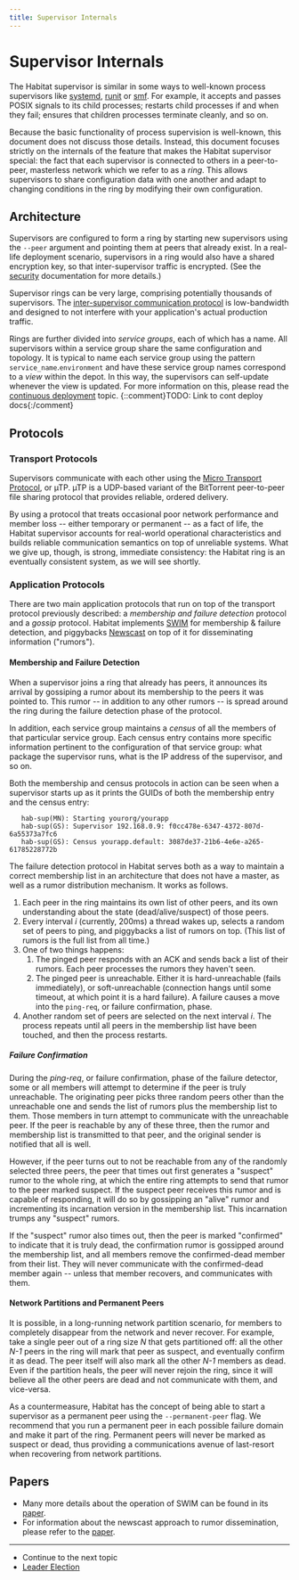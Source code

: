 ```yaml
---
title: Supervisor Internals
---
```


# Supervisor Internals

The Habitat supervisor is similar in some ways to well-known process supervisors like [systemd](https://www.freedesktop.org/wiki/Software/systemd/), [runit](http://smarden.org/runit/) or [smf](https://en.wikipedia.org/wiki/Service_Management_Facility). For example, it accepts and passes POSIX signals to its child processes; restarts child processes if and when they fail; ensures that children processes terminate cleanly, and so on.

Because the basic functionality of process supervision is well-known, this document does not discuss those details. Instead, this document focuses strictly on the internals of the feature that makes the Habitat supervisor special: the fact that each supervisor is connected to others in a peer-to-peer, masterless network which we refer to as a _ring_. This allows supervisors to share configuration data with one another and adapt to changing conditions in the ring by modifying their own configuration.

## Architecture

Supervisors are configured to form a ring by starting new supervisors using the `--peer` argument and pointing them at peers that already exist. In a real-life deployment scenario, supervisors in a ring would also have a shared encryption key, so that inter-supervisor traffic is encrypted. (See the [security](/docs/run-packages-security) documentation for more details.)

Supervisor rings can be very large, comprising potentially thousands of supervisors. The [inter-supervisor communication protocol](#protocols) is low-bandwidth and designed to not interfere with your application's actual production traffic.

Rings are further divided into _service groups_, each of which has a name. All supervisors within a service group share the same configuration and topology. It is typical to name each service group using the pattern `service_name`.`environment` and have these service group names correspond to a _view_ within the depot. In this way, the supervisors can self-update whenever the view is updated. For more information on this, please read the [continuous deployment]() topic. {::comment}TODO: Link to cont deploy docs{:/comment}

## Protocols

### Transport Protocols

Supervisors communicate with each other using the [Micro Transport Protocol](https://en.wikipedia.org/wiki/Micro_Transport_Protocol), or µTP. µTP is a UDP-based variant of the BitTorrent peer-to-peer file sharing protocol that provides reliable, ordered delivery.

By using a protocol that treats occasional poor network performance and member loss -- either temporary or permanent -- as a fact of life, the Habitat supervisor accounts for real-world operational characteristics and builds reliable communication semantics on top of unreliable systems. What we give up, though, is strong, immediate consistency: the Habitat ring is an eventually consistent system, as we will see shortly.

### Application Protocols

There are two main application protocols that run on top of the transport protocol previously described: a _membership and failure detection_ protocol and a _gossip_ protocol. Habitat implements [SWIM](http://prakhar.me/articles/swim/) for membership & failure detection, and piggybacks [Newscast](http://www.cs.unibo.it/bison/publications/ap2pc03.pdf) on top of it for disseminating information ("rumors").

#### Membership and Failure Detection

When a supervisor joins a ring that already has peers, it announces its arrival by gossiping a rumor about its membership to the peers it was pointed to. This rumor -- in addition to any other rumors -- is spread around the ring during the failure detection phase of the protocol.

In addition, each service group maintains a _census_ of all the members of that particular service group. Each census entry contains more specific information pertinent to the configuration of that service group: what package the supervisor runs, what is the IP address of the supervisor, and so on.

Both the membership and census protocols in action can be seen when a supervisor starts up as it prints the GUIDs of both the membership entry and the census entry:

       hab-sup(MN): Starting yourorg/yourapp
       hab-sup(GS): Supervisor 192.168.0.9: f0cc478e-6347-4372-807d-6a55373a7fc6
       hab-sup(GS): Census yourapp.default: 3087de37-21b6-4e6e-a265-61785228772b

The failure detection protocol in Habitat serves both as a way to maintain a correct membership list in an architecture that does not have a master, as well as a rumor distribution mechanism. It works as follows.

1. Each peer in the ring maintains its own list of other peers, and its own understanding about the state (dead/alive/suspect) of those peers.
2. Every interval _i_ (currently, 200ms) a thread wakes up, selects a random set of peers to ping, and piggybacks a list of rumors on top. (This list of rumors is the full list from all time.)
3. One of two things happens:
   1. The pinged peer responds with an ACK and sends back a list of their rumors. Each peer processes the rumors they haven't seen.
   2. The pinged peer is unreachable. Either it is hard-unreachable (fails immediately), or soft-unreachable (connection hangs until some timeout, at which point it is a hard failure). A failure causes a move into the `ping-req`, or failure confirmation, phase.
4. Another random set of peers are selected on the next interval _i_. The process repeats until all peers in the membership list have been touched, and then the process restarts.

##### Failure Confirmation

During the _ping-req_, or failure confirmation, phase of the failure detector, some or all members will attempt to determine if the peer is truly unreachable. The originating peer picks three random peers other than the unreachable one and sends the list of rumors plus the membership list to them. Those members in turn attempt to communicate with the unreachable peer. If the peer is reachable by any of these three, then the rumor and membership list is transmitted to that peer, and the original sender is notified that all is well.

However, if the peer turns out to not be reachable from any of the randomly selected three peers, the peer that times out first generates a "suspect" rumor to the whole ring, at which the entire ring attempts to send that rumor to the peer marked suspect. If the suspect peer receives this rumor and is capable of responding, it will do so by gossipping an "alive" rumor and incrementing its incarnation version in the membership list. This incarnation trumps any "suspect" rumors.

If the "suspect" rumor also times out, then the peer is marked "confirmed" to indicate that it is truly dead, the confirmation rumor is gossipped around the membership list, and all members remove the confirmed-dead member from their list. They will never communicate with the confirmed-dead member again -- unless that member recovers, and communicates with them.

#### Network Partitions and Permanent Peers

It is possible, in a long-running network partition scenario, for members to completely disappear from the network and never recover. For example, take a single peer out of a ring size _N_ that gets partitioned off: all the other _N-1_ peers in the ring will mark that peer as suspect, and eventually confirm it as dead. The peer itself will also mark all the other _N-1_ members as dead. Even if the partition heals, the peer will never rejoin the ring, since it will believe all the other peers are dead and not communicate with them, and vice-versa.

As a countermeasure, Habitat has the concept of being able to start a supervisor as a permanent peer using the `--permanent-peer` flag. We recommend that you run a permanent peer in each possible failure domain and make it part of the ring. Permanent peers will never be marked as suspect or dead, thus providing a communications avenue of last-resort when recovering from network partitions.

## Papers

* Many more details about the operation of SWIM can be found in its [paper](https://www.cs.cornell.edu/~asdas/research/dsn02-swim.pdf).
* For information about the newscast approach to rumor dissemination, please refer to the [paper](http://www.cs.unibo.it/bison/publications/ap2pc03.pdf).

<hr>
<ul class="main-content--link-nav">
  <li>Continue to the next topic</li>
  <li><a href="/docs/internals-leader-election">Leader Election</a></li>
</ul>
